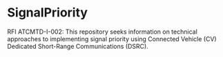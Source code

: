 # SignalPriority
RFI ATCMTD-I-002: This repository seeks information on technical approaches to implementing signal priority using Connected Vehicle (CV) Dedicated Short-Range Communications (DSRC).
